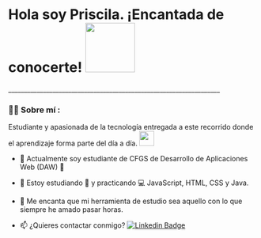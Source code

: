 <h1>
  Hola soy Priscila. ¡Encantada de conocerte!
  
  <img decoding="async" src="https://media0.giphy.com/media/v1.Y2lkPTc5MGI3NjExaHk3N3pkMW1nbjI2cWFkdGp1dXY4cXd2enhoNmtlMHBxdjNqamJ4cSZlcD12MV9pbnRlcm5hbF9naWZfYnlfaWQmY3Q9Zw/xUPGcEliCc7bETyfO8/giphy.gif" width="100px"/>
</h1>
___________________________________________________________________
 <div id="header" align="left">

### :woman_technologist: Sobre mí :
Estudiante y apasionada de la tecnología entregada a este recorrido donde el aprendizaje forma parte del día a día. <img decoding="async" src="https://media.giphy.com/media/WUlplcMpOCEmTGBtBW/giphy.gif" width="30">
* :telescope: Actualmente soy estudiante de CFGS de Desarrollo de Aplicaciones Web (DAW) :muscle:

* :seedling: Estoy estudiando :blue_book: y practicando :computer: JavaScript, HTML, CSS y Java. 

* :heartbeat: Me encanta que mi herramienta de estudio sea aquello con lo que siempre he amado pasar horas.

* :mailbox: ¿Quieres contactar conmigo? [![Linkedin Badge](https://img.shields.io/badge/-Priscila-blue?style=flat&logo=Linkedin&logoColor=white)](https://www.linkedin.com/in/priscilaluis/)

